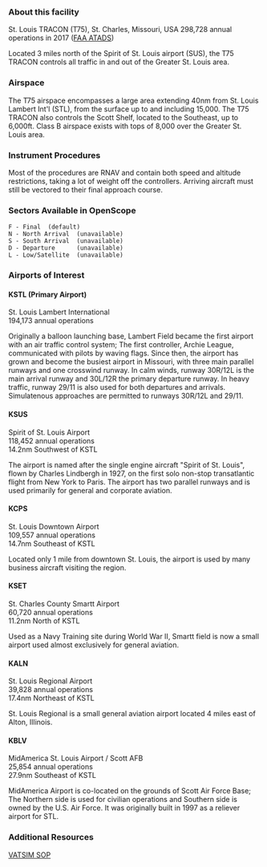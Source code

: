 ### About this facility
St. Louis TRACON (T75), St. Charles, Missouri, USA
298,728 annual operations in 2017 ([FAA ATADS](https://aspm.faa.gov/opsnet/sys/Tracon.asp))

Located 3 miles north of the Spirit of St. Louis airport (SUS), the T75 TRACON controls all traffic in and out of the Greater St. Louis area.

### Airspace
The T75 airspace encompasses a large area extending 40nm from St. Louis Lambert Int'l (STL), from the surface up to and including 15,000. The T75 TRACON also controls the Scott Shelf, located to the Southeast, up to 6,000ft. Class B airspace exists with tops of 8,000 over the Greater St. Louis area.

### Instrument Procedures
Most of the procedures are RNAV and contain both speed and altitude restrictions, taking a lot of weight off the controllers. Arriving aircraft must still be vectored to their final approach course.

### Sectors Available in OpenScope
```
F - Final  (default)
N - North Arrival  (unavailable)
S - South Arrival  (unavailable)
D - Departure      (unavailable)
L - Low/Satellite  (unavailable)
```

### Airports of Interest

#### KSTL (Primary Airport)
St. Louis Lambert International  
194,173 annual operations

Originally a balloon launching base, Lambert Field became the first airport with an air traffic control system; The first controller, Archie League, communicated with pilots by waving flags. Since then, the airport has grown and become the busiest airport in Missouri, with three main parallel runways and one crosswind runway. In calm winds, runway 30R/12L is the main arrival runway and 30L/12R the primary departure runway. In heavy traffic, runway 29/11 is also used for both departures and arrivals. Simulatenous approaches are permitted to runways 30R/12L and 29/11.

#### KSUS
Spirit of St. Louis Airport  
118,452 annual operations  
14.2nm Southwest of KSTL

The airport is named after the single engine aircraft "Spirit of St. Louis", flown by Charles Lindbergh in 1927, on the first solo non-stop transatlantic flight from New York to Paris. The airport has two parallel runways and is used primarily for general and corporate aviation.

#### KCPS
St. Louis Downtown Airport  
109,557 annual operations  
14.7nm Southeast of KSTL

Located only 1 mile from downtown St. Louis, the airport is used by many business aircraft visiting the region.

#### KSET
St. Charles County Smartt Airport  
60,720 annual operations  
11.2nm North of KSTL

Used as a Navy Training site during World War II, Smartt field is now a small airport used almost exclusively for general aviation.

#### KALN
St. Louis Regional Airport  
39,828 annual operations  
17.4nm Northeast of KSTL

St. Louis Regional is a small general aviation airport located 4 miles east of Alton, Illinois.

#### KBLV
MidAmerica St. Louis Airport / Scott AFB  
25,854 annual operations  
27.9nm Southeast of KSTL

MidAmerica Airport is co-located on the grounds of Scott Air Force Base; The Northern side is used for civilian operations and Southern side is owned by the U.S. Air Force. It was originally built in 1997 as a reliever airport for STL.

### Additional Resources
[VATSIM SOP](http://kcartcc.com/open/38)
